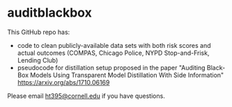 # auditblackbox

This GitHub repo has:
- code to clean publicly-available data sets with both risk scores and actual outcomes (COMPAS, Chicago Police, NYPD Stop-and-Frisk, Lending Club)
- pseudocode for distillation setup proposed in the paper "Auditing Black-Box Models Using Transparent Model Distillation With Side Information" https://arxiv.org/abs/1710.06169

Please email ht395@cornell.edu if you have questions.
